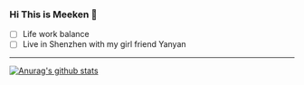 ### Hi This is Meeken 🐾

- [ ] Life work balance
- [ ] Live in Shenzhen with my girl friend Yanyan

---

[![Anurag's github stats](https://github-readme-stats.vercel.app/api/top-langs?username=meeken1998&count_private=true&layout=compact)](https://github.com/anuraghazra/github-readme-stats)

